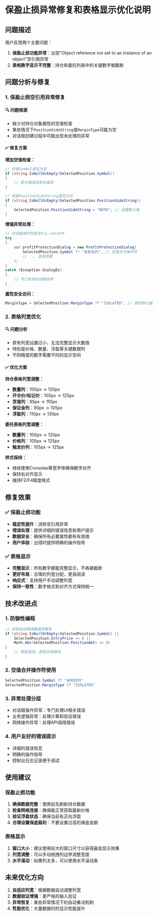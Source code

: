 # 保盈止损异常修复和表格显示优化说明

## 问题描述

用户反馈两个主要问题：
1. **保盈止损功能异常**：出现"Object reference not set to an instance of an object"空引用异常
2. **表格数字显示不完整**：持仓和委托列表中的关键数字被截断

## 问题分析与修复

### 1. 保盈止损空引用异常修复

#### 🔍 **问题根源**
- 缺少对持仓对象属性的空值检查
- 某些情况下`PositionSideString`或`MarginType`可能为空
- 对话框创建过程中可能出现未处理的异常

#### ✅ **修复方案**

**增加空值检查：**
```csharp
// 检查Symbol是否为空
if (string.IsNullOrEmpty(SelectedPosition.Symbol))
{
    // 显示错误信息并返回
}

// 检查PositionSideString是否为空
if (string.IsNullOrEmpty(SelectedPosition.PositionSideString))
{
    SelectedPosition.PositionSideString = "BOTH"; // 设置默认值
}
```

**增强异常处理：**
```csharp
// 对话框操作包装在try-catch中
try
{
    var profitProtectionDialog = new ProfitProtectionDialog(
        SelectedPosition.Symbol ?? "未知合约", // 空值合并操作符
        // ... 其他参数
    );
}
catch (Exception dialogEx)
{
    // 专门处理对话框异常
}
```

**属性安全访问：**
```csharp
MarginType = SelectedPosition.MarginType ?? "ISOLATED", // 提供默认值
```

### 2. 表格列宽优化

#### 🔍 **问题分析**
- 原有列宽设置过小，无法完整显示大数值
- 特别是价格、数量、浮盈等关键数据列
- 不同精度的数字需要不同的显示空间

#### ✅ **优化方案**

**持仓表格列宽调整：**
- **数量列**：100px → 120px
- **开仓价/标记价**：105px → 125px  
- **货值列**：95px → 110px
- **保证金列**：90px → 105px
- **浮盈列**：110px → 130px

**委托表格列宽调整：**
- **数量列**：100px → 120px
- **价格列**：105px → 125px
- **触发价列**：105px → 125px

**样式保持：**
- 继续使用Consolas等宽字体确保数字对齐
- 保持右对齐显示
- 维持F2/F4精度格式

## 修复效果

### ✅ **保盈止损功能**
- **稳定性提升**：消除空引用异常
- **错误处理**：提供详细的错误信息和用户提示
- **数据安全**：确保所有必要属性都有有效值
- **用户体验**：出错时提供明确的操作指导

### ✅ **表格显示**
- **完整显示**：所有数字都能完整显示，不再被截断
- **更好布局**：合理的列宽分配，更易阅读
- **响应式**：支持用户手动调整列宽
- **保持一致性**：数字格式和对齐方式保持统一

## 技术改进点

### 1. 防御性编程
```csharp
// 多层验证确保数据完整性
if (string.IsNullOrEmpty(SelectedPosition.Symbol) ||
    SelectedPosition.EntryPrice <= 0 ||
    Math.Abs(SelectedPosition.PositionAmt) <= 0)
{
    // 提前返回，避免后续错误
}
```

### 2. 空值合并操作符使用
```csharp
SelectedPosition.Symbol ?? "未知合约"
SelectedPosition.MarginType ?? "ISOLATED"
```

### 3. 异常处理分层
- 对话框操作异常：专门处理UI相关错误
- 业务逻辑异常：处理计算和验证错误
- 网络操作异常：处理API调用错误

### 4. 用户友好的错误提示
- 详细的错误信息
- 明确的操作指导
- 控制台日志记录便于调试

## 使用建议

### 保盈止损功能
1. **确保数据完整**：使用前先刷新持仓数据
2. **检查网络连接**：确保能正常获取最新价格
3. **验证浮盈状态**：确保当前有正向浮盈
4. **合理设置保底盈利**：不要设置过高的保底金额

### 表格显示
1. **窗口大小**：建议使用较大的窗口尺寸以获得最佳显示效果
2. **列宽调整**：可以手动拖拽列边界调整宽度
3. **水平滚动**：如果列太多，可以使用水平滚动条

## 未来优化方向

1. **自适应列宽**：根据数据自动调整列宽
2. **数据验证增强**：更严格的输入验证
3. **异常恢复**：某些异常情况下的自动重试机制
4. **性能优化**：大量数据时的显示性能提升 